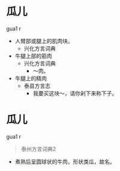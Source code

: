 # 瓜儿
gua1 r
+ 人臂部或腿上的肌肉块。
  * 兴化方言词典
+ 牛腿上部的筋肉
  * 兴化方言词典
    - ～肉。
+ 牛腿上的精肉
  * 泰县方言志
    - 我要买这块～，请你剁下来称下子。


# 瓜儿
gua1 r
> 泰州方言词典2
- 煮熟后呈圆球状的牛肉，形状类瓜，故名。